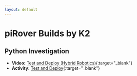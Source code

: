 ```yaml
---
layout: default
---
```


# piRover Builds by K2

## Python Investigation

- **Video:** [Test and Deploy (Hybrid Robotics)](https://youtu.be/2ZtlRotO9VA){:target="_blank"}
- **Activity:** [Test and Deploy](TestAndDeploy.docx){:target="_blank"}


